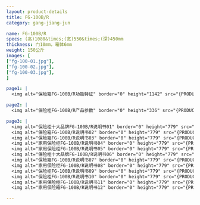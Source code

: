 ```yaml
---
layout: product-details
title: FG-100B/R
category: gang-jiang-jun

name: FG-100B/R
specs: (高)1080&times;(宽)550&times;(深)450mm
thickness: 门10mm，箱体6mm
weight: 150公斤
images: [
["fg-100-01.jpg"],
["fg-100-02.jpg"],
["fg-100-03.jpg"],
]

page1: |
  <img alt="保险箱FG-100B/R功能特征" border="0" height="1142" src="{PRODUCT_IMAGES}products/fg-gn.jpg" width="538" />

page2: |
  <img alt="保险柜FG-100B/R产品参数" border="0" height="336" src="{PRODUCT_IMAGES}products/fg-cpcs.jpg" width="538" />

page3: |
  <img alt="保险柜十大品牌FG-100B/R说明书01" border="0" height="779" src="{PRODUCT_IMAGES}products/fg-sm01.jpg" width="528" /><br />
  <img alt="保险箱FG-100B/R说明书02" border="0" height="779" src="{PRODUCT_IMAGES}products/fg-sm02.jpg" width="528" /><br />
  <img alt="保险箱FG-100B/R说明书03" border="0" height="779" src="{PRODUCT_IMAGES}products/fg-sm03.jpg" width="528" /><br />
  <img alt="家用保险柜FG-100B/R说明书04" border="0" height="779" src="{PRODUCT_IMAGES}products/fg-sm04.jpg" width="528" /><br />
  <img alt="家用保险柜FG-100B/R说明书05" border="0" height="779" src="{PRODUCT_IMAGES}products/fg-sm05.jpg" width="528" /><br />
  <img alt="保险柜十大品牌FG-100B/R说明书06" border="0" height="779" src="{PRODUCT_IMAGES}products/fg-sm06.jpg" width="528" /><br />
  <img alt="保险箱FG-100B/R说明书07" border="0" height="779" src="{PRODUCT_IMAGES}products/fg-sm07.jpg" width="528" /><br />
  <img alt="家用保险柜FG-100B/R说明书08" border="0" height="779" src="{PRODUCT_IMAGES}products/fg-sm08.jpg" width="528" /><br />
  <img alt="保险柜FG-100B/R说明书09" border="0" height="779" src="{PRODUCT_IMAGES}products/fg-sm09.jpg" width="528" /><br />
  <img alt="保险柜FG-100B/R说明书10" border="0" height="779" src="{PRODUCT_IMAGES}products/fg-sm10.jpg" width="528" /><br />
  <img alt="家用保险柜FG-100B/R说明书11" border="0" height="779" src="{PRODUCT_IMAGES}products/fg-sm11.jpg" width="528" /><br />
  <img alt="家用保险箱FG-100B/R说明书12" border="0" height="779" src="{PRODUCT_IMAGES}products/fg-sm12.jpg" width="528" />

---
```

